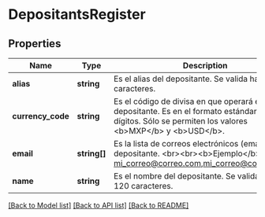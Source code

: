 # DepositantsRegister

## Properties
Name | Type | Description | Notes
------------ | ------------- | ------------- | -------------
**alias** | **string** | Es el alias del depositante. Se valida hasta 80 caracteres. | 
**currency_code** | **string** | Es el código de divisa en que operará el depositante. Es en el formato estándar de 3 dígitos.  Sólo se permiten los valores &lt;b&gt;MXP&lt;/b&gt; y &lt;b&gt;USD&lt;/b&gt;. | 
**email** | **string[]** | Es la lista de correos electrónicos (emails) del depositante. &lt;br&gt;&lt;br&gt;&lt;b&gt;Ejemplo&lt;/b&gt;: mi_correo@correo.com,mi_correo@correo.com... | [optional] 
**name** | **string** | Es el nombre del depositante. Se valida hasta 120 caracteres. | 

[[Back to Model list]](../../README.md#documentation-for-models) [[Back to API list]](../../README.md#documentation-for-api-endpoints) [[Back to README]](../../README.md)

